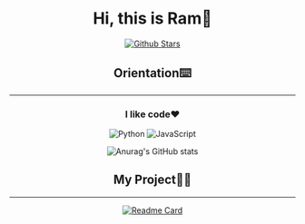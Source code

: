 <div align=center>

# Hi, this is Ram👋
<p>

[![Github Stars](https://img.shields.io/badge/Github-2-blue)](https://github.com/polestar-HF)

</p>

<p>

## Orientation⌨️
---
### I like code❤️
![Python](https://img.shields.io/badge/-Python-blue?logo=python&logoColor=white)
![JavaScript](https://img.shields.io/badge/-JavaScript-yellow?logo=javascript&logoColor=white)

</p>

<p>

![Anurag's GitHub stats](https://github-readme-stats.vercel.app/api?username=polestar-HF&show_icons=true&theme=radical)

</p>

<p>

## My Project🏳️‍🌈
---
[![Readme Card](https://github-readme-stats.vercel.app/api/pin/?username=polestar-HF&repo=Spider-project)](https://github.com/polestar-HF/Spider-project)


</p>

</div>

<!--
**polestar-HF/polestar-HF** is a ✨ _special_ ✨ repository because its `README.md` (this file) appears on your GitHub profile.

Here are some ideas to get you started:

- 🔭 I’m currently working on ...
- 🌱 I’m currently learning ...
- 👯 I’m looking to collaborate on ...
- 🤔 I’m looking for help with ...
- 💬 Ask me about ...
- 📫 How to reach me: ...
- 😄 Pronouns: ...
- ⚡ Fun fact: ...
-->
